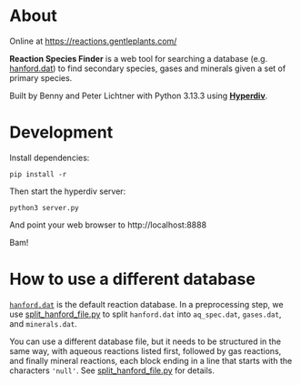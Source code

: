 # About

Online at https://reactions.gentleplants.com/

**Reaction Species Finder** is a web tool for searching a database (e.g. [hanford.dat](hanford.dat)) to find secondary species, gases and minerals given a set of primary species.

Built by Benny and Peter Lichtner with Python 3.13.3 using **[Hyperdiv](https://hyperdiv.io)**.

# Development

Install dependencies:

```
pip install -r
```

Then start the hyperdiv server:

```
python3 server.py
```

And point your web browser to http://localhost:8888

Bam!

# How to use a different database

[`hanford.dat`](hanford.dat) is the default reaction database. In a preprocessing step, we use [split_hanford_file.py](split_hanford_file.py) to split `hanford.dat` into `aq_spec.dat`, `gases.dat`, and `minerals.dat`.

You can use a different database file, but it needs to be structured in the same way, with aqueous reactions listed first, followed by gas reactions, and finally mineral reactions, each block ending in a line that starts with the characters `'null'`. See [split_hanford_file.py](split_hanford_file.py) for details.
